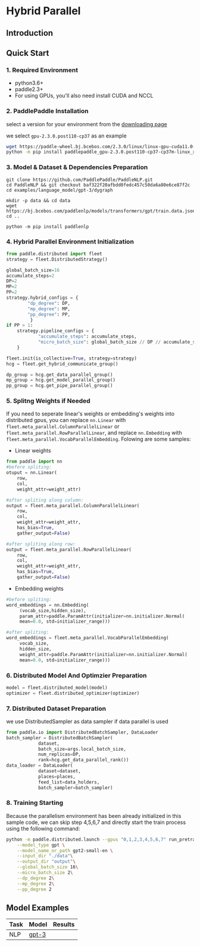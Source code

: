 # Hybrid Parallel
## Introduction
## Quick Start
### 1. Required Environment
- python3.6+
- paddle2.3+
- For using GPUs, you'll also need install CUDA and NCCL

### 2. PaddlePaddle Installation

select a version for your environment from the [downloading page](https://www.paddlepaddle.org.cn/whl/linux/mkl/avx/stable.html)  
	 
we select `gpu-2.3.0.post110-cp37` as an example
```bash
wget https://paddle-wheel.bj.bcebos.com/2.3.0/linux/linux-gpu-cuda11.0-cudnn8-mkl-gcc8.2-avx/paddlepaddle_gpu-2.3.0.post110-cp37-cp37m-linux_x86_64.whl
python -m pip install paddlepaddle_gpu-2.3.0.post110-cp37-cp37m-linux_x86_64.whl
```

### 3. Model & Dataset & Dependencies Preparation
```
git clone https://github.com/PaddlePaddle/PaddleNLP.git
cd PaddleNLP && git checkout baf322f20afbdd0fedc457c50da6a80e6ce87f2c
cd examples/language_model/gpt-3/dygraph

mkdir -p data && cd data
wget https://bj.bcebos.com/paddlenlp/models/transformers/gpt/train.data.json_ids.npz
cd ..

python -m pip install paddlenlp

```

### 4. Hybrid Parallel Environment Initialization

```python
from paddle.distributed import fleet
strategy = fleet.DistributedStrategy()

global_batch_size=16
accumulate_steps=2
DP=2
MP=2
PP=2
strategy.hybrid_configs = {
        "dp_degree": DP,
        "mp_degree": MP,
        "pp_degree": PP,
         }
if PP > 1:
    strategy.pipeline_configs = {
            "accumulate_steps": accumulate_steps,
            "micro_batch_size": global_batch_size // DP // accumulate_steps
    }

fleet.init(is_collective=True, strategy=strategy)
hcg = fleet.get_hybrid_communicate_group()

dp_group = hcg.get_data_parallel_group()
mp_group = hcg.get_model_parallel_group()
pp_group = hcg.get_pipe_parallel_group()

```

### 5. Splitng Weights if Needed
If you need to seperate linear's weights or embedding's weights into distributed gpus, you can replace `nn.Linear` with `fleet.meta_parallel.ColumnParallelLinear` or `fleet.meta_parallel.RowParallelLinear`, and replace `nn.Embedding` with `fleet.meta_parallel.VocabParallelEmbedding`.
Folowing are some samples:

- Linear weights
```python
from paddle import nn
#before spliting:
otuput = nn.Linear(
    row,
    col,
    weight_attr=weight_attr)

#after spliting along column:
output = fleet.meta_parallel.ColumnParallelLinear(
    row,
    col,
    weight_attr=weight_attr,
    has_bias=True,
    gather_output=False)

#after spliting along row:
output = fleet.meta_parallel.RowParallelLinear(
    row,
    col,
    weight_attr=weight_attr,
    has_bias=True,
    gather_output=False)
```
- Embedding weights
```python
#before spliting:
word_embeddings = nn.Embedding(
     (vocab_size,hidden_size),
     param_attr=paddle.ParamAttr(initializer=nn.initializer.Normal(
     mean=0.0, std=initializer_range)))

#after spliting:
word_embeddings = fleet.meta_parallel.VocabParallelEmbedding(
     vocab_size,
     hidden_size,
     weight_attr=paddle.ParamAttr(initializer=nn.initializer.Normal(
     mean=0.0, std=initializer_range)))

```

### 6. Distributed Model And Optimzier Preparation
```python
model = fleet.distributed_model(model)
optimizer = fleet.distributed_optimizer(optimizer)
```
### 7. Distributed Dataset Preparation
we use DistributedSampler as data sampler if data parallel is used
```python
from paddle.io import DistributedBatchSampler, DataLoader
batch_sampler = DistributedBatchSampler(
            dataset,
            batch_size=args.local_batch_size,
            num_replicas=DP,
            rank=hcg.get_data_parallel_rank())
data_loader = DataLoader(
            dataset=dataset,
            places=places,
            feed_list=data_holders,
            batch_sampler=batch_sampler)

```

### 8. Training Starting
Because the parallelism environment has been already initialized in this sample code, we can skip step 4,5,6,7 and directly start the train process using the following command:
```bash
python -m paddle.distributed.launch --gpus "0,1,2,3,4,5,6,7" run_pretrain.py \
    --model_type gpt \
    --model_name_or_path gpt2-small-en \
    --input_dir "./data"\
    --output_dir "output"\
    --global_batch_size 16\
    --micro_batch_size 2\
    --dp_degree 2\
    --mp_degree 2\
    --pp_degree 2
```

## Model Examples
|Task|Model|Results|
|-----|-----|-------|
|NLP  |[gpt-3](https://github.com/PaddlePaddle/PaddleNLP/tree/develop/examples/language_model/gpt-3/dygraph)||
